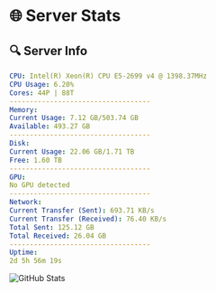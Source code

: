 # 🌐 Server Stats
## 🔍 Server Info
```yaml
CPU: Intel(R) Xeon(R) CPU E5-2699 v4 @ 1398.37MHz
CPU Usage: 6.20%
Cores: 44P | 88T
-----------------------------------
Memory:
Current Usage: 7.12 GB/503.74 GB
Available: 493.27 GB
-----------------------------------
Disk:
Current Usage: 22.06 GB/1.71 TB
Free: 1.60 TB
-----------------------------------
GPU:
No GPU detected
-----------------------------------
Network:
Current Transfer (Sent): 693.71 KB/s
Current Transfer (Received): 76.40 KB/s
Total Sent: 125.12 GB
Total Received: 26.04 GB
-----------------------------------
Uptime:
2d 5h 56m 19s
```
![GitHub Stats](https://img.shields.io/badge/Updated-2025-04-21_23:05:07-blue)